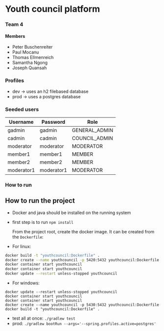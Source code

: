 # Youth council platform

### Team 4

#### Members

- Peter Buschenreiter
- Paul Mocanu
- Thomas Ellmenreich
- Samantha Ngong
- Joseph Quansah

### Profiles

- dev -> uses an h2 filebased database
- prod -> uses a postgres database

### Seeded users

| Username   | Password   | Role          |
|------------|------------|---------------|
| gadmin     | gadmin     | GENERAL_ADMIN |
| cadmin     | cadmin     | COUNCIL_ADMIN |
| moderator  | moderator  | MODERATOR     |
| member1    | member1    | MEMBER        |
| member2    | member2    | MEMBER        |
| moderator1 | moderator1 | MODERATOR     |

### How to run


## How to run the project
- Docker and java should be installed on the running system
- first step is to run  `npm install`

  From the project root, create the docker image. It can be created from the `Dockerfile`:

- For linux:

```bash
docker build -t "youthcouncil:Dockerfile" .
docker create --name youthcouncil -p 5420:5432 youthcouncil:Dockerfile
docker container start youthcouncil
docker container start youthcouncil
docker update --restart unless-stopped youthcouncil
```

- For windows:

```shell
docker update --restart unless-stopped youthcouncil
docker container start youthcouncil
docker container start youthcouncil
docker create --name youthcouncil -p 5430:5432 youthcouncil:Dockerfile
docker build -t "youthcouncil:Dockerfile" .
```

- test all at once: `./gradlew test`
- prod: `./gradlew bootRun --args='--spring.profiles.active=postgres'`

